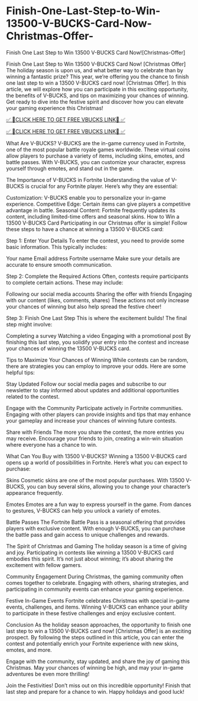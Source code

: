 # Finish-One-Last-Step-to-Win-13500-V-BUCKS-Card-Now-Christmas-Offer-
Finish One Last Step to Win 13500 V-BUCKS Card Now![Christmas-Offer]

Finish One Last Step to Win 13500 V-BUCKS Card Now! [Christmas Offer]
The holiday season is upon us, and what better way to celebrate than by winning a fantastic prize? This year, we’re offering you the chance to finish one last step to win a 13500 V-BUCKS card now! [Christmas Offer]. In this article, we will explore how you can participate in this exciting opportunity, the benefits of V-BUCKS, and tips on maximizing your chances of winning. Get ready to dive into the festive spirit and discover how you can elevate your gaming experience this Christmas!


[✅ 🔴CLICK HERE TO GET FREE VBUCKS LINK🔴 ✅](https://tinyurl.com/4xut3tkv)

[✅ 🔴CLICK HERE TO GET FREE VBUCKS LINK🔴 ✅](https://tinyurl.com/4xut3tkv)

What Are V-BUCKS?
V-BUCKS are the in-game currency used in Fortnite, one of the most popular battle royale games worldwide. These virtual coins allow players to purchase a variety of items, including skins, emotes, and battle passes. With V-BUCKS, you can customize your character, express yourself through emotes, and stand out in the game.

The Importance of V-BUCKS in Fortnite
Understanding the value of V-BUCKS is crucial for any Fortnite player. Here’s why they are essential:

Customization: V-BUCKS enable you to personalize your in-game experience.
Competitive Edge: Certain items can give players a competitive advantage in battle.
Seasonal Content: Fortnite frequently updates its content, including limited-time offers and seasonal skins.
How to Win a 13500 V-BUCKS Card
Participating in our Christmas offer is simple! Follow these steps to have a chance at winning a 13500 V-BUCKS card:

Step 1: Enter Your Details
To enter the contest, you need to provide some basic information. This typically includes:

Your name
Email address
Fortnite username
Make sure your details are accurate to ensure smooth communication.

Step 2: Complete the Required Actions
Often, contests require participants to complete certain actions. These may include:

Following our social media accounts
Sharing the offer with friends
Engaging with our content (likes, comments, shares)
These actions not only increase your chances of winning but also help spread the festive cheer!

Step 3: Finish One Last Step
This is where the excitement builds! The final step might involve:

Completing a survey
Watching a video
Engaging with a promotional post
By finishing this last step, you solidify your entry into the contest and increase your chances of winning the 13500 V-BUCKS card.

Tips to Maximize Your Chances of Winning
While contests can be random, there are strategies you can employ to improve your odds. Here are some helpful tips:

Stay Updated
Follow our social media pages and subscribe to our newsletter to stay informed about updates and additional opportunities related to the contest.

 Engage with the Community
Participate actively in Fortnite communities. Engaging with other players can provide insights and tips that may enhance your gameplay and increase your chances of winning future contests.

 Share with Friends
The more you share the contest, the more entries you may receive. Encourage your friends to join, creating a win-win situation where everyone has a chance to win.

 What Can You Buy with 13500 V-BUCKS?
Winning a 13500 V-BUCKS card opens up a world of possibilities in Fortnite. Here’s what you can expect to purchase:

 Skins
Cosmetic skins are one of the most popular purchases. With 13500 V-BUCKS, you can buy several skins, allowing you to change your character’s appearance frequently.

Emotes
Emotes are a fun way to express yourself in the game. From dances to gestures, V-BUCKS can help you unlock a variety of emotes.

 Battle Passes
The Fortnite Battle Pass is a seasonal offering that provides players with exclusive content. With enough V-BUCKS, you can purchase the battle pass and gain access to unique challenges and rewards.

The Spirit of Christmas and Gaming
The holiday season is a time of giving and joy. Participating in contests like winning a 13500 V-BUCKS card embodies this spirit. It’s not just about winning; it’s about sharing the excitement with fellow gamers.

Community Engagement
During Christmas, the gaming community often comes together to celebrate. Engaging with others, sharing strategies, and participating in community events can enhance your gaming experience.

Festive In-Game Events
Fortnite celebrates Christmas with special in-game events, challenges, and items. Winning V-BUCKS can enhance your ability to participate in these festive challenges and enjoy exclusive content.

Conclusion
As the holiday season approaches, the opportunity to finish one last step to win a 13500 V-BUCKS card now! [Christmas Offer] is an exciting prospect. By following the steps outlined in this article, you can enter the contest and potentially enrich your Fortnite experience with new skins, emotes, and more.

Engage with the community, stay updated, and share the joy of gaming this Christmas. May your chances of winning be high, and may your in-game adventures be even more thrilling!

 Join the Festivities!
Don’t miss out on this incredible opportunity! Finish that last step and prepare for a chance to win. Happy holidays and good luck!
